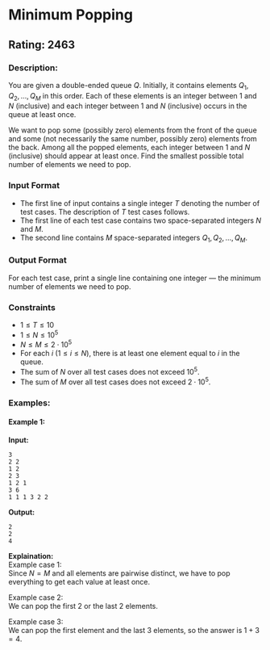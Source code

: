 # Minimum Popping
## Rating: 2463
### Description:
You are given a double-ended queue $Q$. Initially, it contains elements $Q_1, Q_2, \dots, Q_M$ in this order. Each of these elements is an integer between 1 and $N$ (inclusive) and each integer between 1 and $N$ (inclusive) occurs in the queue at least once.

We want to pop some (possibly zero) elements from the front of the queue and some (not necessarily the same number, possibly zero) elements from the back. Among all the popped elements, each integer between 1 and $N$ (inclusive) should appear at least once. Find the smallest possible total number of elements we need to pop.

### Input Format

* The first line of input contains a single integer $T$ denoting the number of test cases. The description of $T$ test cases follows.
* The first line of each test case contains two space-separated integers $N$ and $M$.
* The second line contains $M$ space-separated integers $Q_1, Q_2, \dots, Q_M$.

### Output Format

For each test case, print a single line containing one integer — the minimum number of elements we need to pop.

### Constraints

* $1 \le T \le 10$
* $1 \le N \le 10^5$
* $N \le M \le 2 \cdot 10^5$
* For each $i$ ($1 \le i \le N$), there is at least one element equal to $i$ in the queue.
* The sum of $N$ over all test cases does not exceed $10^5$.
* The sum of $M$ over all test cases does not exceed $2 \cdot 10^5$.

### Examples:
#### Example 1:
**Input:**
```
3
2 2
1 2
2 3
1 2 1
3 6
1 1 1 3 2 2
```
**Output:**
```
2
2
4
```
**Explaination:**  
Example case 1:  
Since $N = M$ and all elements are pairwise distinct, we have to pop everything to get each value at least once.

Example case 2:  
We can pop the first 2 or the last 2 elements.

Example case 3:  
We can pop the first element and the last 3 elements, so the answer is $1 + 3 = 4$.
